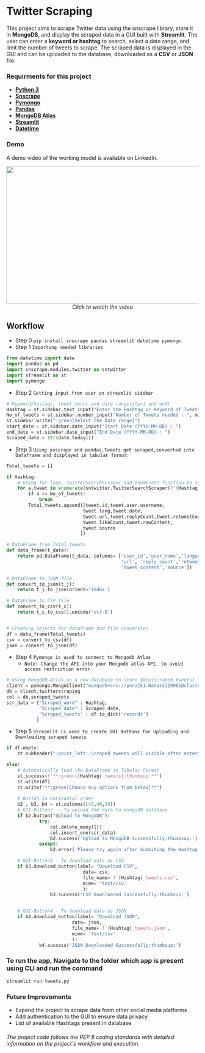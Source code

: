 
# Twitter Scraping 
This project aims to scrape Twitter data using the snscrape library, store it in **MongoDB**, and display the scraped data in a GUI built with **Streamlit**. The user can enter a **keyword or hashtag** to search, select a date range, and limit the number of tweets to scrape. The scraped data is displayed in the GUI and can be uploaded to the database, downloaded as a **CSV** or **JSON** file.

### Requirments for this project
- __[Python 3](https://docs.python.org/)__
- __[Snscrape](https://github.com/JustAnotherArchivist/snscrape)__
- __[Pymongo](https://pymongo.readthedocs.io/)__
- __[Pandas](https://pandas.pydata.org/docs/)__
- __[MongoDB Atlas](https://www.mongodb.com/docs/)__
- __[Streamlit](https://docs.streamlit.io/)__
- __[Datetime](https://docs.python.org/3/library/datetime.html)__

### Demo
A demo video of the working model is available on LinkedIn.
<p align="center">
  <a href="https://youtu.be/vUIRxwxNyT4">
    <img src="https://user-images.githubusercontent.com/29162796/229349835-6f17cf12-06d8-4a32-bb63-4bab36ca5a75.png" width="640" height="360">
  </a>
  <br>
  <em>Click to watch the video</em>
</p>

## Workflow

+ Step 0 `pip install snscrape pandas streamlit datetime pymongo`
+ Step 1 `Importing needed libraries`
``` py
from datetime import date
import pandas as pd
import snscrape.modules.twitter as sntwitter
import streamlit as st
import pymongo
```
+ Step 2 `Getting input from user on streamlit sidebar`

``` py
# Keyword/hastags, tweet count and date range(start and end)
Hashtag = st.sidebar.text_input("Enter the Hashtag or Keyword of Tweets : ")
No_of_tweets = st.sidebar.number_input("Number of Tweets needed : ", min_value= 1, max_value= 1000, step= 1)
st.sidebar.write(":green[Select the Date range]")
start_date = st.sidebar.date_input("Start Date (YYYY-MM-DD) : ")
end_date = st.sidebar.date_input("End Date (YYYY-MM-DD) : ")
Scraped_date = str(date.today())
```
+ Step 3 `Using snscrape and pandas,Tweets get scraped,converted into Dataframe and displayed in tabular format`
```py
Total_tweets = []

if Hashtag:
    # Using for loop, TwitterSearchScraper and enumerate function to scrape data and append tweets to list
    for a,tweet in enumerate(sntwitter.TwitterSearchScraper(f"{Hashtag} since:{start_date} until:{end_date}").get_items()):
        if a >= No_of_tweets:
            break
        Total_tweets.append([tweet.id,tweet.user.username,
                            tweet.lang,tweet.date,
                            tweet.url,tweet.replyCount,tweet.retweetCount,
                            tweet.likeCount,tweet.rawContent,
                            tweet.source
                           ])

# DataFrame from Total_tweets
def data_frame(t_data):
    return pd.DataFrame(t_data, columns= ['user_id','user_name','language','datetime',
                                          'url', 'reply_count','retweet_count', 'like_count', 
                                          'tweet_content','source'])

# DataFrame to JSON file
def convert_to_json(t_j):
    return t_j.to_json(orient='index')

# DataFrame to CSV file
def convert_to_csv(t_c):
    return t_c.to_csv().encode('utf-8')


# Creating objects for dataframe and file conversion
df = data_frame(Total_tweets)
csv = convert_to_csv(df)
json = convert_to_json(df)
```
+ Step 4 `Pymongo is used to connect to Mongodb Atlas` 
  + `Note: Change the API into your Mongodb atlas API, to avoid access restriction error`
``` py
# Using MongoDB Atlas as a new database to store date(scraped tweets) in collections(scraped_tweets)
client = pymongo.MongoClient("mongodb+srv://pnrajk1:Nataraj19961@cluster0.rlu7bvd.mongodb.net/?retryWrites=true&w=majority")
db = client.twitterscraping
col = db.scraped_tweets
scr_data = {"Scraped_word" : Hashtag,
            "Scraped_date" : Scraped_date,
            "Scraped_tweets" : df.to_dict('records')
           }
```
+ Step 5 `Streamlit is used to create GUI Buttons for Uploading and Downloading scraped tweets`
``` py
if df.empty:
    st.subheader(":point_left:.Scraped tweets will visible after entering hashtag or keywords")

else:
    # Automatically load the DataFrame in Tabular Format
    st.success(f"**:green[{Hashtag} tweets]:thumbsup:**")
    st.write(df)
    st.write("**:green[Choose Any options from below]**")
    
    # Button in horizontal order
    b2 , b3, b4 = st.columns([43,40,30]) 
    # GUI-Button2  - To upload the data to mongoDB database
    if b2.button("Upload to MongoDB"):
            try:
                col.delete_many({})
                col.insert_one(scr_data)
                b2.success('Upload to MongoDB Successfully:thumbsup:')
            except:
                b2.error('Please try again after Submiting the Hashtag or keyword') 

    # GUI-Button3 - To download data as CSV
    if b3.download_button(label= "Download CSV",
                            data= csv,
                            file_name= f'{Hashtag}_tweets.csv',
                            mime= 'text/csv'
                            ):
                b3.success('CSV Downloaded Successfully:thumbsup:')


    # GUI-Button4 - To download data as JSON
    if b4.download_button(label= "Download JSON",
                        data= json,
                        file_name= f'{Hashtag}_tweets.json',
                        mime= 'text/csv'
                        ):
            b4.success('JSON Downloaded Successfully:thumbsup:')
```
### To run the app, Navigate to the folder which app is present using CLI and run the command
``` py
streamlit run tweets.py
```
### Future Improvements
- Expand the project to scrape data from other social media platforms
- Add authentication to the GUI to ensure data privacy
- List of available Hashtags present in database

###### The project code follows the PEP 8 coding standards with detailed information on the project's workflow and execution.




